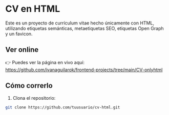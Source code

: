 # CV en HTML

Este es un proyecto de currículum vitae hecho únicamente con HTML, utilizando etiquetas semánticas, metaetiquetas SEO, etiquetas Open Graph y un favicon.

## Ver online

👉 Puedes ver la página en vivo aquí: https://github.com/ivanaguilarok/frontend-projects/tree/main/CV-onlyhtml

## Cómo correrlo

1. Clona el repositorio:
```bash
git clone https://github.com/tuusuario/cv-html.git
